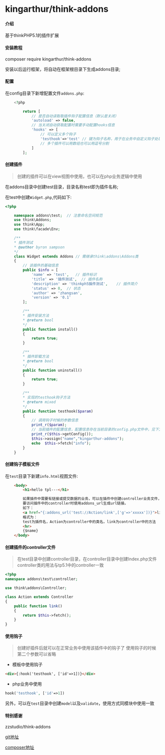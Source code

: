 # kingarthur/think-addons

#### 介绍
基于thinkPHP5.1的插件扩展



#### 安装教程

composer require kingarthur/think-addons


安装以后运行框架，将自动在框架根目录下生成addons目录;


#### 配置

在config目录下新增配置文件`addons.php`:
```php
    <?php

        return [
            // 是否自动读取取插件钩子配置信息（默认是关闭）
            'autoload' => false,
            // 当关闭自动获取配置时需要手动配置hooks信息
            'hooks' => [
                // 可以定义多个钩子
                'testhook'=>'test' // 键为钩子名称，用于在业务中自定义钩子处理，值为实现该钩子的插件，
                // 多个插件可以用数组也可以用逗号分割
            ]
        ];
```

#### 创建插件

> 创建的插件可以在view视图中使用，也可以在php业务逻辑中使用

在addons目录中创建test目录，目录名称test即为插件名称;

在test中创建`Widget.php`,代码如下:

```php
<?php

    namespace addons\test;	// 注意命名空间规范
    use think\Addons;
    use think\App;
    use think\facade\Env;

    /**
    * 插件测试
    * @author byron sampson
    */
    class Widget extends Addons	// 需继承think\addons\Addons类
    {
        // 该插件的基础信息
        public $info = [
            'name' => 'test',	// 插件标识
            'title' => '插件测试',	// 插件名称
            'description' => 'thinkph5插件测试',	// 插件简介
            'status' => 0,	// 状态
            'author' => 'zhangsan',
            'version' => '0.1'
        ];

        /**
        * 插件安装方法
        * @return bool
        */
        public function install()
        {
            return true;
        }

        /**
        * 插件卸载方法
        * @return bool
        */
        public function uninstall()
        {
            return true;
        }

        /**
        * 实现的testhook钩子方法
        * @return mixed
        */
        public function testhook($param)
        {
            // 调用钩子时候的参数信息
            print_r($param);
            // 当前插件的配置信息，配置信息存在当前目录的config.php文件中，见下方
            print_r($this->getConfig());
            $this->assign("name","kingarthur-addons");
            echo  $this->fetch("info");
        }
    }
```

#### 创建钩子模板文件

在`test`目录下新建`info.html`视图文件:
```html
    <body>
        <h1>hello tpl---</h1>

        如果插件中需要有链接或提交数据的业务，可以在插件中创建controller业务文件，
        要访问插件中的controller时使用addons_url生成url链接。
        如下：
        <a href="{:addons_url('test://Action/link',['g'=>'xxxxx'])}">link test</a>
        格式为：
        test为插件名，Action为controller中的类名，link为controller中的方法
        <hr>
        {$name}
    </body>
```

#### 创建插件的controller文件

> 在test目录中创建controller目录，在controller目录中创建Index.php文件 controller类的用法与tp5.1中的controller一致

```php
<?php
namespace addons\test\controller;

use think\addons\Controller;

class Action extends Controller
{
    public function link()
    {
        return $this->fetch();
    }
}
```



#### 使用钩子

> 创建好插件后就可以在正常业务中使用该插件中的钩子了 使用钩子的时候第二个参数可以省略

- 模板中使用钩子

```html
<div>{:hook('testhook', ['id'=>1])}</div>
```

- php业务中使用

```php
hook('testhook', ['id'=>1])
```


另外，可以在`test`目录中创建`model`以及`validate`，使用方式同模块中使用一致



#### 特别感谢

zzstudio/think-addons

[git地址](https://github.com/zz-studio/think-addons)

[composer地址](https://packagist.org/packages/zzstudio/think-addons)

